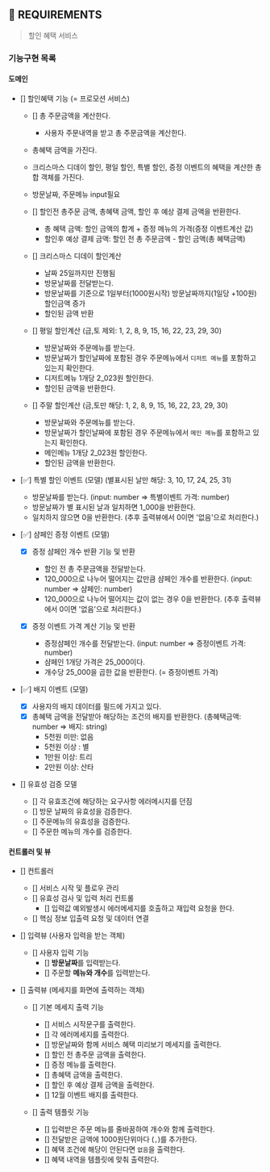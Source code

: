 ## 🚀 REQUIREMENTS

> 할인 혜택 서비스

### 기능구현 목록

#### 도메인

- [] 할인혜택 기능 (= 프로모션 서비스)

  - [] 총 주문금액을 계산한다.

    - 사용자 주문내역을 받고 총 주문금액을 계산한다.

  - 총혜택 금액을 가진다.
  - 크리스마스 디데이 할인, 평일 할인, 특별 할인, 증정 이벤트의 혜택을 계산한 총합 객체를 가진다.
  - 방문날짜, 주문메뉴 input필요

  - [] 할인전 총주문 금액, 총혜택 금액, 할인 후 예상 결제 금액을 반환한다.

    - 총 혜택 금액: 할인 금액의 합계 + 증정 메뉴의 가격(증정 이벤트계산 값)
    - 할인후 예상 결제 금액: 할인 전 총 주문금액 - 할인 금액(총 혜택금액)

  - [] 크리스마스 디데이 할인계산

    - 날짜 25일까지만 진행됨
    - 방문날짜를 전달받는다.
    - 방문날짜를 기준으로 1일부터(1000원시작) 방문날짜까지(1일당 +100원) 할인금액 증가
    - 할인된 금액 반환

  - [] 평일 할인계산 (금,토 제외: 1, 2, 8, 9, 15, 16, 22, 23, 29, 30)

    - 방문날짜와 주문메뉴를 받는다.
    - 방문날짜가 할인날짜에 포함된 경우 주문메뉴에서 `디저트 메뉴`를 포함하고 있는지 확인한다.
    - 디저트메뉴 1개당 2_023원 할인한다.
    - 할인된 금액을 반환한다.

  - [] 주말 할인계산 (금,토만 해당: 1, 2, 8, 9, 15, 16, 22, 23, 29, 30)

    - 방문날짜와 주문메뉴를 받는다.
    - 방문날짜가 할인날짜에 포함된 경우 주문메뉴에서 `메인 메뉴`를 포함하고 있는지 확인한다.
    - 메인메뉴 1개당 2_023원 할인한다.
    - 할인된 금액을 반환한다.

- [✅] 특별 할인 이벤트 (모델) (별표시된 날만 해당: 3, 10, 17, 24, 25, 31)

  - 방문날짜를 받는다. (input: number => 특별이벤트 가격: number)
  - 방문날짜가 별 표시된 날과 일치하면 1_000을 반환한다.
  - 일치하지 않으면 0을 반환한다. (추후 출력뷰에서 0이면 '없음'으로 처리한다.)

- [✅] 샴페인 증정 이벤트 (모델)

  - [x] 증정 샴페인 개수 반환 기능 및 반환

    - 할인 전 총 주문금액을 전달받는다.
    - 120_000으로 나누어 떨어지는 값만큼 샴페인 개수를 반환한다. (input: number => 샴페인: number)
    - 120_000으로 나누어 떨어지는 값이 없는 경우 0을 반환한다. (추후 출력뷰에서 0이면 '없음'으로 처리한다.)

  - [x] 증정 이벤트 가격 계산 기능 및 반환

    - 증정샴페인 개수를 전달받는다. (input: number => 증정이벤트 가격: number)
    - 샴페인 1개당 가격은 25_000이다.
    - 개수당 25_000을 곱한 값을 반환한다. (= 증정이벤트 가격)

- [✅] 배지 이벤트 (모델)

  - [x] 사용자의 배지 데이터를 필드에 가지고 있다.
  - [x] 총혜택 금액을 전달받아 해당하는 조건의 배지를 반환한다. (총혜택금액: number => 배지: string)
    - 5천원 미만: 없음
    - 5천원 이상 : 별
    - 1만원 이상: 트리
    - 2만원 이상: 산타

- [] 유효성 검증 모델

  - [] 각 유효조건에 해당하는 요구사항 에러메시지를 던짐
  - [] 방문 날짜의 유효성을 검증한다.
  - [] 주문메뉴의 유효성을 검증한다.
  - [] 주문한 메뉴의 개수를 검증한다.

#### 컨트롤러 및 뷰

- [] 컨트롤러

  - [] 서비스 시작 및 플로우 관리
  - [] 유효성 검사 및 입력 처리 컨트롤
    - [] 입력값 예외발생시 에러메세지를 호출하고 재입력 요청을 한다.
  - [] 핵심 정보 입출력 요청 및 데이터 연결

- [] 입력뷰 (사용자 입력을 받는 객체)

  - [] 사용자 입력 기능
    - [] **방문날짜**를 입력받는다.
    - [] 주문할 **메뉴와 개수**를 입력받는다.

- [] 출력뷰 (메세지를 화면에 출력하는 객체)

  - [] 기본 메세지 출력 기능

    - [] 서비스 시작문구를 출력한다.
    - [] 각 에러메세지를 출력한다.
    - [] 방문날짜와 함께 서비스 혜택 미리보기 메세지를 출력한다.
    - [] 할인 전 총주문 금액을 출력한다.
    - [] 증정 메뉴를 출력한다.
    - [] 총혜택 금액을 출력한다.
    - [] 할인 후 예상 결제 금액을 출력한다.
    - [] 12월 이벤트 배지를 출력한다.

  - [] 출력 템플릿 기능
    - [] 입력받은 주문 메뉴를 줄바꿈하여 개수와 함께 출력한다.
    - [] 전달받은 금액에 1000원단위마다 (`,`)를 추가한다.
    - [] 혜택 조건에 해당이 안된다면 `없음`을 출력한다.
    - [] 혜택 내역을 템플릿에 맞춰 출력한다.
